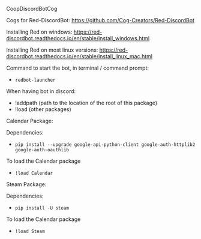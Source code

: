 CoopDiscordBotCog

Cogs for Red-DiscordBot: https://github.com/Cog-Creators/Red-DiscordBot

Installing Red on windows: https://red-discordbot.readthedocs.io/en/stable/install_windows.html

Installing Red on most linux versions: https://red-discordbot.readthedocs.io/en/stable/install_linux_mac.html

Command to start the bot, in terminal / command prompt:
* `redbot-launcher` 

When having bot in discord:
* !addpath (path to the location of the root of this package)
* !load (other packages)
  
Calendar Package:

Dependencies:
* `pip install --upgrade google-api-python-client google-auth-httplib2 google-auth-oauthlib`

To load the Calendar package
* `!load Calendar`


Steam Package:

Dependencies:
* `pip install -U steam`

To load the Calendar package
* `!load Steam`
